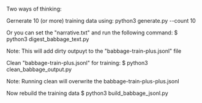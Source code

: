 Two ways of thinking:

Gernerate 10 (or more) training data using: python3 generate.py --count 10

Or you can set the "narrative.txt" and run the following command:
$ python3 digest_babbage_text.py

Note: This will add dirty outpuyt to the "babbage-train-plus.jsonl" file

Clean "babbage-train-plus.jsonl" for training:
$ python3 clean_babbage_output.py

Note: Running clean will overwrite the babbage-train-plus-plus.jsonl 

Now rebuild the training data
$ python3 build_babbage_jsonl.py